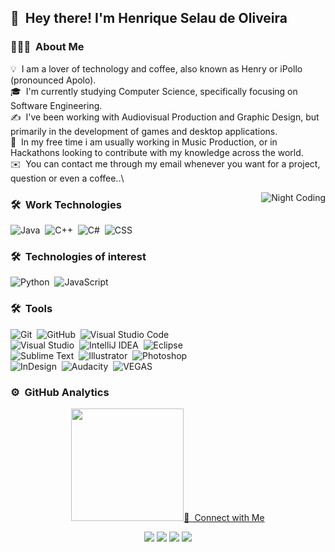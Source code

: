 
## 👋 &nbsp;Hey there! I'm Henrique Selau de Oliveira

### 👨🏻‍💻 &nbsp;About Me

💡 &nbsp;I am a lover of technology and coffee, also known as Henry or iPollo (pronounced Apolo).\
🎓 &nbsp;I'm currently studying Computer Science, specifically focusing on Software Engineering.\
✍️ &nbsp;I've been working with Audiovisual Production and Graphic Design, but primarily in the development of games and desktop applications.\
📄 &nbsp;In my free time i am usually working in Music Production, or in Hackathons looking to contribute with my knowledge across the world.\
✉️ &nbsp;You can contact me through my email whenever you want for a project, question or even a coffee..\

<img alt="Night Coding" src="https://i.imgur.com/FdZSe2D.png" align="right"/>

### 🛠 &nbsp;Work Technologies

![Java](https://img.shields.io/badge/-Java-5c4196?style=flat&logo=Java&logoColor=FFA518)&nbsp;
![C++](https://img.shields.io/badge/-C++-5c4196?style=flat&logo=C%2B%2B&logoColor=00599C)&nbsp;
![C#](https://img.shields.io/badge/-CSharp-5c4196?style=flat&logo=C%2B%2B&logoColor=ce72fc)&nbsp;
![CSS](https://img.shields.io/badge/-CSS-5c4196?style=flat&logo=CSS3&logoColor=1572B6)&nbsp;

### 🛠 &nbsp;Technologies of interest

![Python](https://img.shields.io/badge/-Python-5c4196?style=flat&logo=python)&nbsp;
![JavaScript](https://img.shields.io/badge/-JavaScript-5c4196?style=flat&logo=javascript)&nbsp;

### 🛠 &nbsp;Tools

![Git](https://img.shields.io/badge/-Git-5c4196?style=flat&logo=git)&nbsp;
![GitHub](https://img.shields.io/badge/-GitHub-5c4196?style=flat&logo=github)&nbsp;
![Visual Studio Code](https://img.shields.io/badge/-Visual%20Studio%20Code-5c4196?style=flat&logo=visual-studio-code&logoColor=007ACC)&nbsp;\
![Visual Studio](https://img.shields.io/badge/-Visual%20Studio-5c4196?style=flat&logo=visual-studio)&nbsp;
![IntelliJ IDEA](https://img.shields.io/badge/-IntelliJ%20IDEA-5c4196?style=flat&logo=intellij-idea)&nbsp;
![Eclipse](https://img.shields.io/badge/-Eclipse-5c4196?style=flat&logo=eclipse-ide&logoColor=2C2255)&nbsp;\
![Sublime Text](https://img.shields.io/badge/-Sublime%20Text-5c4196?style=flat&logo=sublime-text)&nbsp;
![Illustrator](https://img.shields.io/badge/-Illustrator-5c4196?style=flat&logo=adobe-illustrator)&nbsp;
![Photoshop](https://img.shields.io/badge/-Photoshop-5c4196?style=flat&logo=adobe-photoshop)&nbsp;\
![InDesign](https://img.shields.io/badge/-InDesign-5c4196?style=flat&logo=adobe-indesign)&nbsp;
![Audacity](https://img.shields.io/badge/-Audacity-5c4196?style=flat&logo=audacity)&nbsp;
![VEGAS](https://img.shields.io/badge/-Vegas%20PRO-5c4196?style=flat&logo=youtube)&nbsp;

### ⚙️ &nbsp;GitHub Analytics

<p align="center">
<a href="https://github.com/AVS1508">
  <img height="180em" src="https://github-readme-stats-eight-theta.vercel.app/api?username=iPollo&show_icons=true&theme=vue-dark&include_all_commits=true&count_private=true%22 />
</a>
</p>

### 🤝 &nbsp;Connect with Me

<p align="center">
<a href="https://www.linkedin.com/in/henrique-selau-de-oliveira-3096911a2/"><img src="https://img.shields.io/badge/-Henry-0077B5?style=flat-square&logo=Linkedin&logoColor=white"/></a>
<a href="https://www.google.com/intl/pt_br/gmail/about/"><img src="https://img.shields.io/badge/-hso.softwares@gmail.com-D14836?style=flat-square&logo=Gmail&logoColor=white"/></a>
<a href="https://www.instagram.com/henriqueselau_s_"><img src="https://img.shields.io/badge/-@henriqueselau__-E4405F?style=flat-square&logo=Instagram&logoColor=white"/></a>
<a href="https://twitter.com/HenriqueSelau_"><img src="https://img.shields.io/badge/-@HenriqueSelau__-7cd4fc?style=flat-square&logo=Twitter&logoColor=white"/></a>
</p>
